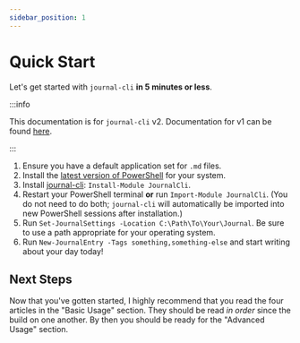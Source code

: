 ```yaml
---
sidebar_position: 1
---
```


# Quick Start

Let's get started with `journal-cli` **in 5 minutes or less**.

:::info

This documentation is for `journal-cli` v2. Documentation for v1 can be found [here](https://v1.journalcli.app). 

:::

1. Ensure you have a default application set for `.md` files.
2. Install the [latest version of PowerShell](https://github.com/PowerShell/PowerShell/releases/latest) for your system.
3. Install [journal-cli](https://www.powershellgallery.com/packages/JournalCli): `Install-Module JournalCli`.
4. Restart your PowerShell terminal **or** run `Import-Module JournalCli`. (You do not need to do both; `journal-cli` will automatically be imported into new PowerShell sessions after installation.)
5. Run `Set-JournalSettings -Location C:\Path\To\Your\Journal`. Be sure to use a path appropriate for your operating system.
6. Run `New-JournalEntry -Tags something,something-else` and start writing about your day today!

## Next Steps

Now that you've gotten started, I highly recommend that you read the four articles in the "Basic Usage" section. They should be read *in order* since the build on one another. By then you should be ready for the "Advanced Usage" section.  
